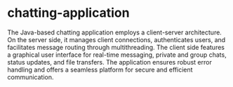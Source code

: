 # chatting-application

The Java-based chatting application employs a client-server architecture. On the server side, it manages client connections, authenticates users, and facilitates message routing through multithreading. The client side features a graphical user interface for real-time messaging, private and group chats, status updates, and file transfers. The application ensures robust error handling and offers a seamless platform for secure and efficient communication.
